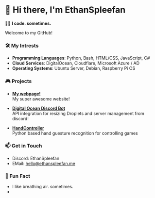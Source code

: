 # 👋 Hi there, I'm EthanSpleefan

👨‍💻 **I code. sometimes.**

Welcome to my GitHub!

### 🛠️ My Intrests
- **Programming Languages**: Python, Bash, HTML/CSS, JavaScript, C#
- **Cloud Services**: DigitalOcean, Cloudflare, Microsoft Azure / AD
- **Operating Systems**: Ubuntu Server, Debian, Raspberry Pi OS

### 🎮 Projects
- **[My webpage!](https://www.ethanspleefan.me)**  
  My super awesome website!
  
- **[Digital Ocean Discord Bot](https://github.com/EthanSpleefan/DigitalOcean-DiscordBot)**  
  API integration for resizing Droplets and server management from discord!

- **[HandController](https://github.com/EthanSpleefan/HandController)**  
  Python based hand guesture recognition for controlling games

### 📫 Get in Touch
- Discord: EthanSpleefan
- EMail: hello@ethanspleefan.me

### 💬 Fun Fact
- I like breathing air. sometimes.
- 
